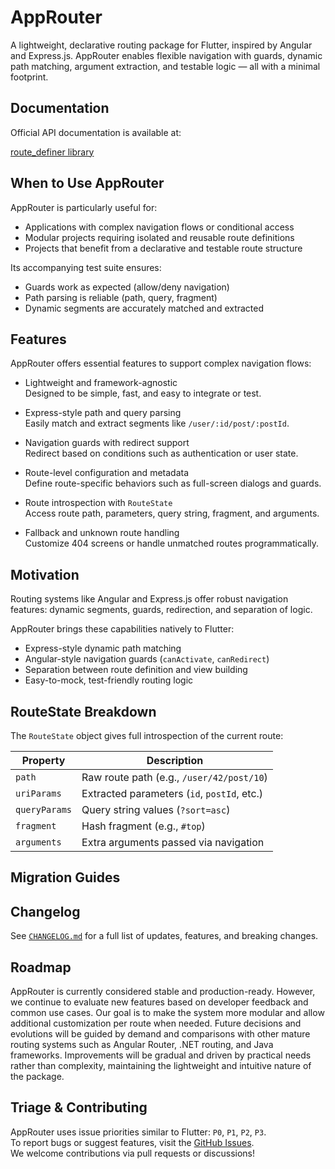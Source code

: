 # AppRouter

A lightweight, declarative routing package for Flutter, inspired by Angular and Express.js. AppRouter enables flexible navigation with guards, dynamic path matching, argument extraction, and testable logic — all with a minimal footprint.

## Documentation

Official API documentation is available at:

[route_definer library](https://arlamend7.github.io/flutter_route_definer/route_definer/)

## When to Use AppRouter

AppRouter is particularly useful for:

- Applications with complex navigation flows or conditional access
- Modular projects requiring isolated and reusable route definitions
- Projects that benefit from a declarative and testable route structure

Its accompanying test suite ensures:

- Guards work as expected (allow/deny navigation)  
- Path parsing is reliable (path, query, fragment)  
- Dynamic segments are accurately matched and extracted

## Features

AppRouter offers essential features to support complex navigation flows:

- Lightweight and framework-agnostic  
  Designed to be simple, fast, and easy to integrate or test.

- Express-style path and query parsing  
  Easily match and extract segments like `/user/:id/post/:postId`.

- Navigation guards with redirect support  
  Redirect based on conditions such as authentication or user state.

- Route-level configuration and metadata  
  Define route-specific behaviors such as full-screen dialogs and guards.

- Route introspection with `RouteState`  
  Access route path, parameters, query string, fragment, and arguments.

- Fallback and unknown route handling  
  Customize 404 screens or handle unmatched routes programmatically.

## Motivation

Routing systems like Angular and Express.js offer robust navigation features: dynamic segments, guards, redirection, and separation of logic.

AppRouter brings these capabilities natively to Flutter:

- Express-style dynamic path matching  
- Angular-style navigation guards (`canActivate`, `canRedirect`)  
- Separation between route definition and view building  
- Easy-to-mock, test-friendly routing logic


## RouteState Breakdown

The `RouteState` object gives full introspection of the current route:

| Property      | Description                                 |
|---------------|---------------------------------------------|
| `path`        | Raw route path (e.g., `/user/42/post/10`)   |
| `uriParams`   | Extracted parameters (`id`, `postId`, etc.) |
| `queryParams` | Query string values (`?sort=asc`)           |
| `fragment`    | Hash fragment (e.g., `#top`)                |
| `arguments`   | Extra arguments passed via navigation       |


## Migration Guides


## Changelog

See [`CHANGELOG.md`](https://pub.dev/packages/route_definer/changelog) for a full list of updates, features, and breaking changes.

## Roadmap

AppRouter is currently considered stable and production-ready. However, we continue to evaluate new features based on developer feedback and common use cases. Our goal is to make the system more modular and allow additional customization per route when needed. Future decisions and evolutions will be guided by demand and comparisons with other mature routing systems such as Angular Router, .NET routing, and Java frameworks. Improvements will be gradual and driven by practical needs rather than complexity, maintaining the lightweight and intuitive nature of the package.


## Triage & Contributing

AppRouter uses issue priorities similar to Flutter: `P0`, `P1`, `P2`, `P3`.  
To report bugs or suggest features, visit the [GitHub Issues](https://github.com/arlamend7/flutter_route_definer/issues).  
We welcome contributions via pull requests or discussions!
